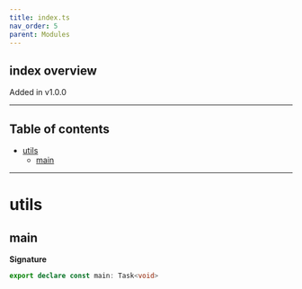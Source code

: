 ```yaml
---
title: index.ts
nav_order: 5
parent: Modules
---
```


## index overview

Added in v1.0.0

---

<h2 class="text-delta">Table of contents</h2>

- [utils](#utils)
  - [main](#main)

---

# utils

## main

**Signature**

```ts
export declare const main: Task<void>
```
